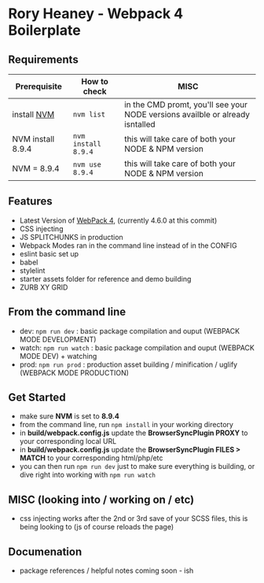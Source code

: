 # Rory Heaney - Webpack 4 Boilerplate

## Requirements

| Prerequisite    | How to check | MISC
| --------------- | ------------ | ------------- |
| install [NVM](https://github.com/coreybutler/nvm-windows)   | `nvm list`     | in the CMD promt, you'll see your NODE versions availble or already isntalled |
| NVM install 8.9.4  | `nvm install 8.9.4`    | this will take care of both your NODE & NPM version |
| NVM = 8.9.4    | `nvm use 8.9.4`    | this will take care of both your NODE & NPM version |


## Features

* Latest Version of [WebPack 4](https://github.com/webpack/webpack), (currently 4.6.0 at this commit)
* CSS injecting
* JS SPLITCHUNKS in production
* Webpack Modes ran in the command line instead of in the CONFIG
* eslint basic set up
* babel
* stylelint
* starter assets folder for reference and demo building
* ZURB XY GRID

## From the command line
* dev: `npm run dev` : basic package compilation and ouput (WEBPACK MODE DEVELOPMENT)
* watch: `npm run watch` : basic package compilation and ouput (WEBPACK MODE DEV) + watching
* prod: `npm run prod` : production asset building / minification / uglify (WEBPACK MODE PRODUCTION)


## Get Started
* make sure **NVM** is set to **8.9.4**
* from the command line, run `npm install` in your working directory
* in **build/webpack.config.js** update the **BrowserSyncPlugin PROXY** to your corresponding local URL
* in **build/webpack.config.js** update the **BrowserSyncPlugin FILES > MATCH** to your corresponding html/php/etc
* you can then run `npm run dev` just to make sure everything is building, or dive right into working with `npm run watch`


## MISC (looking into / working on / etc)
* css injecting works after the 2nd or 3rd save of your SCSS files, this is being looking to (js of course reloads the page)

## Documenation
* package references / helpful notes coming soon - ish
